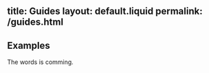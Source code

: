 title:   Guides
layout: default.liquid
permalink: /guides.html
---
<section >
<div >



## Examples

The words is comming.


</div>
</section>